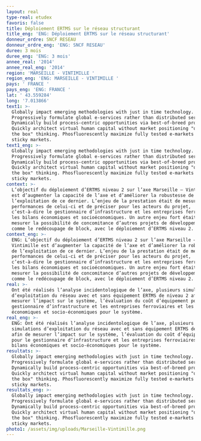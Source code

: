 ```yaml
---
layout: real
type-real: etudex
favoris: false
title: Déploiement ERTMS sur le réseau structurant
title_eng: 'ENG: Déploiement ERTMS sur le réseau structurant'
donneur_ordre: SNCF RESEAU
donneur_ordre_eng: 'ENG: SNCF RESEAU'
duree: 3 mois
duree_eng: 'ENG: 3 mois'
annee_real: '2014'
annee_real_eng: '2014'
region: 'MARSEILLE - VINTIMILLE '
region_eng: 'ENG: MARSEILLE - VINTIMILLE '
pays: ' FRANCE '
pays_eng: 'ENG: FRANCE '
lat: ' 43.559284'
long: '7.013866'
text1: >-
  Globally impact emerging methodologies with just in time technology.
  Progressively formulate global e-services rather than distributed services.
  Dynamically build process-centric opportunities via best-of-breed products.
  Quickly architect virtual human capital without market positioning "outside
  the box" thinking. Phosfluorescently maximize fully tested e-markets after
  sticky markets.
text1_eng: >-
  Globally impact emerging methodologies with just in time technology.
  Progressively formulate global e-services rather than distributed services.
  Dynamically build process-centric opportunities via best-of-breed products.
  Quickly architect virtual human capital without market positioning "outside
  the box" thinking. Phosfluorescently maximize fully tested e-markets after
  sticky markets.
context: >-
  L’objectif du déploiement d’ERTMS niveau 2 sur l’axe Marseille – Vintimille
  est d’augmenter la capacité de l’axe et d’améliorer la robustesse de
  l’exploitation de ce dernier. L’enjeu de la prestation était de mesurer les
  performances de celui-ci et de préciser pour les acteurs du projet,
  c’est-à-dire le gestionnaire d’infrastructure et les entreprises ferroviaires,
  les bilans économiques et socioéconomiques. Un autre enjeu fort était de
  mesurer la possibilité de concomitance d’autres projets de développement,
  comme le redécoupage de block, avec le déploiement d’ERTMS niveau 2.
context_eng: >-
  ENG: L’objectif du déploiement d’ERTMS niveau 2 sur l’axe Marseille –
  Vintimille est d’augmenter la capacité de l’axe et d’améliorer la robustesse
  de l’exploitation de ce dernier. L’enjeu de la prestation était de mesurer les
  performances de celui-ci et de préciser pour les acteurs du projet,
  c’est-à-dire le gestionnaire d’infrastructure et les entreprises ferroviaires,
  les bilans économiques et socioéconomiques. Un autre enjeu fort était de
  mesurer la possibilité de concomitance d’autres projets de développement,
  comme le redécoupage de block, avec le déploiement d’ERTMS niveau 2.
real: >-
  Ont été réalisés l’analyse incidentologique de l’axe, plusieurs simulations
  d’exploitation du réseau avec et sans équipement ERTMS de niveau 2 afin de
  mesurer l’impact sur le système, l’évaluation du coût d’équipement pour le
  gestionnaire d’infrastructure et les entreprises ferroviaires et les bilans
  économiques et socio-économiques pour le système.
real_eng: >-
  ENG: Ont été réalisés l’analyse incidentologique de l’axe, plusieurs
  simulations d’exploitation du réseau avec et sans équipement ERTMS de niveau 2
  afin de mesurer l’impact sur le système, l’évaluation du coût d’équipement
  pour le gestionnaire d’infrastructure et les entreprises ferroviaires et les
  bilans économiques et socio-économiques pour le système.
resultats: >-
  Globally impact emerging methodologies with just in time technology.
  Progressively formulate global e-services rather than distributed services.
  Dynamically build process-centric opportunities via best-of-breed products.
  Quickly architect virtual human capital without market positioning "outside
  the box" thinking. Phosfluorescently maximize fully tested e-markets after
  sticky markets.
resultats_eng: >-
  Globally impact emerging methodologies with just in time technology.
  Progressively formulate global e-services rather than distributed services.
  Dynamically build process-centric opportunities via best-of-breed products.
  Quickly architect virtual human capital without market positioning "outside
  the box" thinking. Phosfluorescently maximize fully tested e-markets after
  sticky markets.
photo1: /assets/img/uploads/Marseille-Vintimille.png
---
```


